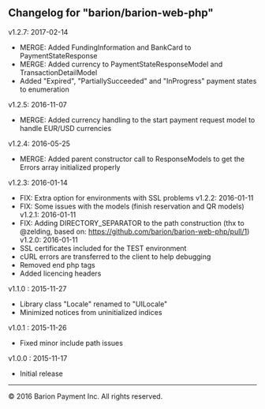 Changelog for "barion/barion-web-php"
----------------------------------------
v1.2.7:  2017-02-14
- MERGE: Added FundingInformation and BankCard to PaymentStateResponse
- MERGE: Added currency to PaymentStateResponseModel and TransactionDetailModel
- Added "Expired", "PartiallySucceeded" and "InProgress" payment states to enumeration

v1.2.5:  2016-11-07
- MERGE: Added currency handling to the start payment request model to handle EUR/USD currencies

v1.2.4:  2016-05-25
- MERGE: Added parent constructor call to ResponseModels to get the Errors array initialized properly

v1.2.3:  2016-01-14
- FIX: Extra option for environments with SSL problems
v1.2.2:  2016-01-11
- FIX: Some issues with the models (finish reservation and QR models)
v1.2.1:  2016-01-11
- FIX: Adding DIRECTORY_SEPARATOR to the path construction (thx to @zelding, based on: https://github.com/barion/barion-web-php/pull/1)
v1.2.0:  2016-01-11
- SSL certificates included for the TEST environment
- cURL errors are transferred to the client to help debugging
- Removed end php tags
- Added licencing headers

v1.1.0 : 2015-11-27
- Library class "Locale" renamed to "UILocale"
- Minimized notices from uninitialized indices

v1.0.1 : 2015-11-26
- Fixed minor include path issues

v1.0.0 : 2015-11-17
- Initial release

----------------------------------------
© 2016 Barion Payment Inc.
All rights reserved.